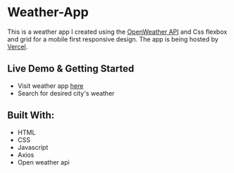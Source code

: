 # Weather-App

This is a weather app I created using the [OpenWeather API](https://openweathermap.org/api) and Css flexbox and grid for a mobile first 
responsive design. The app is being hosted by [Vercel](https://vercel.com).

## Live Demo & Getting Started 

- Visit weather app [here](https://weathr-app.vercel.app/)
- Search for desired city's weather 

## Built With:

- HTML 
- CSS
- Javascript 
- Axios
- Open weather api





